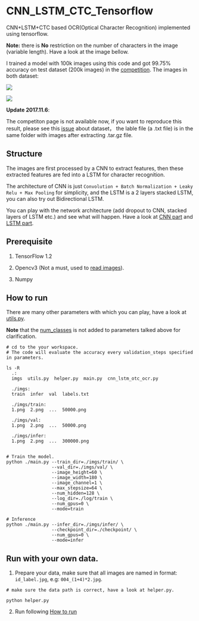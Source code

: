 # CNN_LSTM_CTC_Tensorflow

CNN+LSTM+CTC based OCR(Optical Character Recognition) implemented using tensorflow. 

**Note:** there is **No** restriction on the number of characters in the image (variable length). Have a look at the image bellow.

I trained a model with 100k images using this code and got 99.75% accuracy on test dataset (200k images) in the [competition](http://meizu.baiducloud.top). The images in both dataset:

![](https://github.com/watsonyanghx/CNN_LSTM_CTC_Tensorflow/blob/master/data/ico1-608634b7cb.png)

![](https://github.com/watsonyanghx/CNN_LSTM_CTC_Tensorflow/blob/master/data/ico2-19c9d50d82.png)


**Update 2017.11.6**:

The competiton page is not available now, if you want to reproduce this result, please see this [issue](https://github.com/watsonyanghx/CNN_LSTM_CTC_Tensorflow/issues/2) about dataset， the lable file (a .txt file) is in the same folder with images after extracting .tar.gz file.


## Structure

The images are first processed by a CNN to extract features, then these extracted features are fed into a LSTM for character recognition.

The architecture of CNN is just `Convolution + Batch Normalization + Leaky Relu + Max Pooling` for simplicity, and the LSTM is a 2 layers stacked LSTM, you can also try out Bidirectional LSTM.

You can play with the network architecture (add dropout to CNN, stacked layers of LSTM etc.) and see what will happen. Have a look at [CNN part](https://github.com/watsonyanghx/CNN_LSTM_CTC_Tensorflow/blob/master/cnn_lstm_otc_ocr.py#L32) and [LSTM part](https://github.com/watsonyanghx/CNN_LSTM_CTC_Tensorflow/blob/master/cnn_lstm_otc_ocr.py#L57).


## Prerequisite

1. TensorFlow 1.2

2. Opencv3 (Not a must, used to [read images](https://github.com/watsonyanghx/CNN_LSTM_CTC_Tensorflow/blob/master/utils.py#L66)).

3. Numpy


## How to run

There are many other parameters with which you can play, have a look at [utils.py](https://github.com/watsonyanghx/CNN_LSTM_CTC_Tensorflow/blob/master/utils.py#L11).

**Note** that the [num_classes](https://github.com/watsonyanghx/CNN_LSTM_CTC_Tensorflow/blob/master/utils.py#L6) is not added to parameters talked above for clarification.


``` shell
# cd to the your workspace.
# The code will evaluate the accuracy every validation_steps specified in parameters.

ls -R
  .:
  imgs  utils.py  helper.py  main.py  cnn_lstm_otc_ocr.py

  ./imgs:
  train  infer  val  labels.txt
  
  ./imgs/train:
  1.png  2.png  ...  50000.png
  
  ./imgs/val:
  1.png  2.png  ...  50000.png

  ./imgs/infer:
  1.png  2.png  ...  300000.png
   
  
# Train the model.
python ./main.py --train_dir=./imgs/train/ \
                 --val_dir=./imgs/val/ \
                 --image_height=60 \
                 --image_width=180 \
                 --image_channel=1 \
                 --max_stepsize=64 \
                 --num_hidden=128 \
                 --log_dir=./log/train \
                 --num_gpus=0 \
                 --mode=train

# Inference
python ./main.py --infer_dir=./imgs/infer/ \
                 --checkpoint_dir=./checkpoint/ \
                 --num_gpus=0 \
                 --mode=infer

```


## Run with your own data.

1. Prepare your data, make sure that all images are named in format: `id_label.jpg`, e.g: `004_(1+4)*2.jpg`.

``` shell
# make sure the data path is correct, have a look at helper.py.

python helper.py
```

2. Run following [How to run](https://github.com/watsonyanghx/CNN_LSTM_CTC_Tensorflow/edit/master/README.md#24)


